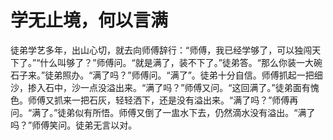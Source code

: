 # 学无止境，何以言满

徒弟学艺多年，出山心切，就去向师傅辞行：“师傅，我已经学够了，可以独闯天下了。”“什么叫够了？”师傅问。“就是满了，装不下了。”徒弟答。“那么你装一大碗石子来。”徒弟照办。“满了吗？”师傅问。“满了”。徒弟十分自信。师傅抓起一把细沙，掺入石中，沙一点没溢出来。“满了吗？”师傅又问。“这回满了。”徒弟面有愧色。师傅又抓来一把石灰，轻轻洒下，还是没有溢出来。“满了吗？”师傅再问。“满了。”徒弟似有所悟。师傅又倒了一盅水下去，仍然滴水没有溢出。“满了吗？”师傅笑问。徒弟无言以对。
 